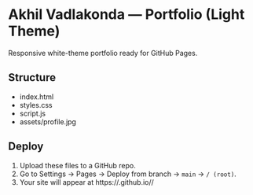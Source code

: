 # Akhil Vadlakonda — Portfolio (Light Theme)
Responsive white-theme portfolio ready for GitHub Pages.

## Structure
- index.html
- styles.css
- script.js
- assets/profile.jpg

## Deploy
1. Upload these files to a GitHub repo.
2. Go to Settings → Pages → Deploy from branch → `main` → `/ (root)`.
3. Your site will appear at https://<your-username>.github.io/<repo>/
